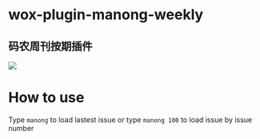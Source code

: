 # wox-plugin-manong-weekly
## 码农周刊按期插件

![](http://i2.piimg.com/5a96df3961b39be1.png)

# How to use

Type ```manong``` to load lastest issue
or type ```manong 100``` to load issue by issue number
